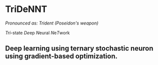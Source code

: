 # TriDeNNT
_Pronounced as: Trident (Poseidon's weapon)_

*Tri*-state *De*ep *N*eural *N*e*T*work

## Deep learning using ternary stochastic neuron using gradient-based optimization.
